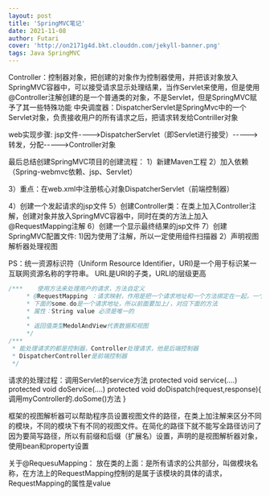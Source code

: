 ```yaml
---
layout: post
title: 'SpringMVC笔记'
date: 2021-11-08
author: Futari
cover: 'http://on2171g4d.bkt.clouddn.com/jekyll-banner.png'
tags: Java SpringMVC
---
```




Controller：控制器对象，把创建的对象作为控制器使用，并把该对象放入SpringMVC容器中，可以接受请求显示处理结果，当作Servlet来使用，但是使用@Controller注解创建的是一个普通类的对象，不是Servlet，但是SpringMVC赋予了其一些特殊功能
中央调度器：DispatcherServlet是SpringMvc中的一个Servlet对象，负责接收用户的所有请求之后，把请求转发给Contriller对象

web实现步骤:
jsp文件---->DispatcherServlet（即Servlet进行接受）----->转发，分配----->Controller对象



最后总结创建SpringMVC项目的创建流程：
1）新建Maven工程
2）加入依赖（Spring-webmvc依赖、jsp、Servlet）

3）重点：在web.xml中注册核心对象DispatcherServlet（前端控制器）

4）创建一个发起请求的jsp文件
5）创建Controller类：在类上加入Controller注解，创建对象并放入SpringMVC容器中，同时在类的方法上加入@RequestMapping注解
6）创建一个显示最终结果的jsp文件
7）创建SpringMVC配置文件:
    1)因为使用了注解，所以一定使用组件扫描器
    2）声明视图解析器处理视图

PS：统一资源标识符（Uniform Resource Identifier，URI)是一个用于标识某一互联网资源名称的字符串。
URL是URI的子类，URLI的层级更高

``` java
/***    使用方法来处理用户的请求，方法自定义
     * @RequestMapping ：请求映射，作用是把一个请求地址和一个方法绑定在一起，一个请求指定一个方法
     * 下面的some.do是一个请求地址，所以前面要加上/，对应下面的方法
     * 属性：String value 必须是唯一的
     *
     * 返回值类型MedolAndView代表数据和视图
     */
/***
 * 能处理请求的都是控制器，Controller处理请求，他是后端控制器
 * DispatcherController是前端控制器
 */

```

请求的处理过程：调用Servlet的service方法
protected void service(....)
protected void doService(....)
protected void doDispatch(request,response){
  调用myController的.doSome()方法
}

框架的视图解析器可以帮助程序员设置视图文件的路径，在类上加注解来区分不同的模块，不同的模块下有不同的视图文件。在简化的路径下就不能写全路径访问了
因为要简写路径，所以有前缀和后缀（扩展名）设置，声明的是视图解析器对象，使用bean和property设置


关于@RequesuMapping：
放在类的上面：是所有请求的公共部分，叫做模块名称，在方法上的RequestMapping控制的是属于该模块的具体的请求，RequestMapping的属性是value



